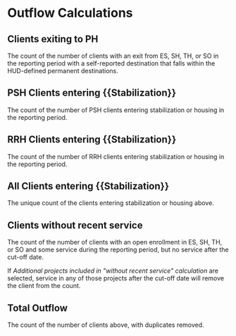 # Outflow Calculations

## Clients exiting to PH

The count of the number of clients with an exit from ES, SH, TH, or SO in the reporting period with a self-reported destination that falls within the HUD-defined permanent destinations.

## PSH Clients entering {{Stabilization}}

The count of the number of PSH clients entering stabilization or housing in the reporting period.

## RRH Clients entering {{Stabilization}}

The count of the number of RRH clients entering stabilization or housing in the reporting period.

## All Clients entering {{Stabilization}}

The unique count of the clients entering stabilization or housing above.

## Clients without recent service

The count of the number of clients with an open enrollment in ES, SH, TH, or SO and some service during the reporting period, but no service after the cut-off date.

If *Additional projects included in "without recent service" calculation* are selected, service in any of those projects after the cut-off date will remove the client from the count.

## Total Outflow

The count of the number of clients above, with duplicates removed.